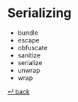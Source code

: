 # Serializing

  - bundle
  - escape
  - obfuscate
  - sanitize
  - serialize
  - unwrap
  - wrap

[↵ back](../README.md)
